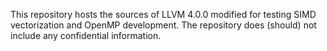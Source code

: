 This repository hosts the sources of LLVM 4.0.0 modified for testing SIMD vectorization
and OpenMP development.
The repository does (should) not include any confidential information.